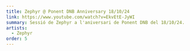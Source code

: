 ```yaml
---
title: Zephyr @ Ponent DNB Anniversary 18/10/24
link: https://www.youtube.com/watch?v=EkvEtE-JyWI
summary: Sessió de Zephyr a l'aniversari de Ponent DNB del 18/10/24.
artists:
  - Zephyr
order: 5
---
```

